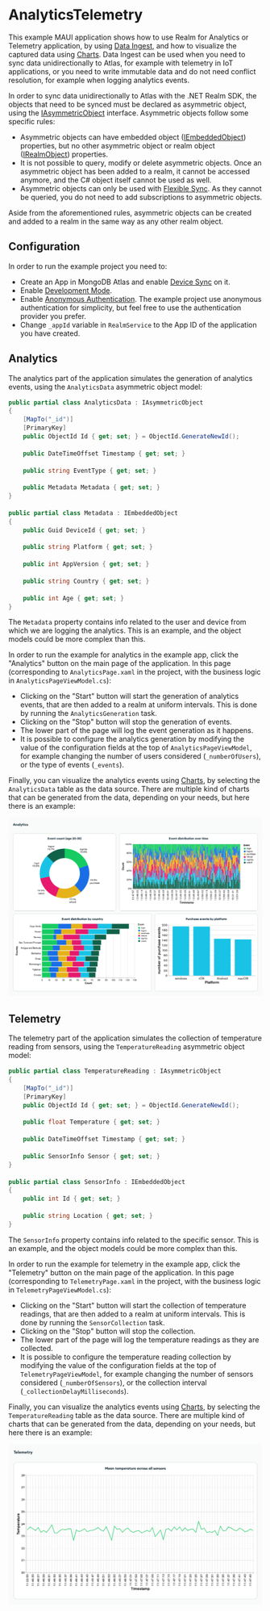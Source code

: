 # AnalyticsTelemetry #

This example MAUI application shows how to use Realm for Analytics or Telemetry application, by using [Data Ingest](https://www.mongodb.com/docs/realm/sdk/dotnet/sync/asymmetric-sync/), and how to visualize the captured data using [Charts](https://www.mongodb.com/docs/charts/). Data Ingest can be used when you need to sync data unidirectionally to Atlas, for example with telemetry in IoT applications, or you need to write immutable data and do not need conflict resolution, for example when logging analytics events. 

In order to sync data unidirectionally to Atlas with the .NET Realm SDK, the objects that need to be synced must be declared as asymmetric object, using the [IAsymmetricObject](https://www.mongodb.com/docs/realm-sdks/dotnet/latest/reference/Realms.IAsymmetricObject.html) interface. Asymmetric objects follow some specific rules:
- Asymmetric objects can have embedded object ([IEmbeddedObject](https://www.mongodb.com/docs/realm-sdks/dotnet/latest/reference/Realms.IEmbeddedObject.html)) properties, but no other asymmetric object or realm object ([IRealmObject](https://www.mongodb.com/docs/realm-sdks/dotnet/latest/reference/Realms.IRealmObject.html)) properties.
- It is not possible to query, modify or delete asymmetric objects. Once an asymmetric object has been added to a realm, it cannot be accessed anymore, and the C# object itself cannot be used as well. 
- Asymmetric objects can only be used with [Flexible Sync](https://www.mongodb.com/docs/realm/sdk/dotnet/sync/flexible-sync/). As they cannot be queried, you do not need to add subscriptions to asymmetric objects.   

Aside from the aforementioned rules, asymmetric objects can be created and added to a realm in the same way as any other realm object. 

## Configuration ##

In order to run the example project you need to:
- Create an App in MongoDB Atlas and enable [Device Sync](https://www.mongodb.com/docs/atlas/app-services/sync/get-started/) on it. 
- Enable [Development Mode](https://www.mongodb.com/docs/atlas/app-services/sync/configure/sync-settings/).
- Enable [Anonymous Authentication](https://www.mongodb.com/docs/atlas/app-services/authentication/anonymous/). The example project use anonymous authentication for simplicity, but feel free to use the authentication provider you prefer. 
- Change `_appId` variable in `RealmService` to the App ID of the application you have created. 

## Analytics ##

The analytics part of the application simulates the generation of analytics events, using the `AnalyticsData` asymmetric object model:

```csharp
public partial class AnalyticsData : IAsymmetricObject
{
    [MapTo("_id")]
    [PrimaryKey]
    public ObjectId Id { get; set; } = ObjectId.GenerateNewId();

    public DateTimeOffset Timestamp { get; set; }

    public string EventType { get; set; }

    public Metadata Metadata { get; set; }
}

public partial class Metadata : IEmbeddedObject
{
    public Guid DeviceId { get; set; }

    public string Platform { get; set; }

    public int AppVersion { get; set; }

    public string Country { get; set; }

    public int Age { get; set; }
}
```
The `Metadata` property contains info related to the user and device from which we are logging the analytics. This is an example, and the object models could be more complex than this.

In order to run the example for analytics in the example app, click the "Analytics" button on the main page of the application.
In this page (corresponding to `AnalyticsPage.xaml` in the project, with the business logic in `AnalyticsPageViewModel.cs`):
- Clicking on the "Start" button will start the generation of analytics events, that are then added to a realm at uniform intervals. This is done by running the `AnalyticsGeneration` task.
- Clicking on the "Stop" button will stop the generation of events. 
- The lower part of the page will log the event generation as it happens. 
- It is possible to configure the analytics generation by modifying the value of the configuration fields at the top of `AnalyticsPageViewModel`, for example changing the number of users considered (`_numberOfUsers`), or the type of events (`_events`).

Finally, you can visualize the analytics events using [Charts](https://www.mongodb.com/docs/charts/), by selecting the `AnalyticsData` table as the data source. There are multiple kind of charts that can be generated from the data, depending on your needs, but here there is an example:

![Screenshot showing different kind of charts generated from the analytics data with MongoDB Charts](Analytics.png "Analytics")

## Telemetry ##

The telemetry part of the application simulates the collection of temperature reading from sensors, using the `TemperatureReading` asymmetric object model:

```csharp
public partial class TemperatureReading : IAsymmetricObject
{
    [MapTo("_id")]
    [PrimaryKey]
    public ObjectId Id { get; set; } = ObjectId.GenerateNewId();

    public float Temperature { get; set; }

    public DateTimeOffset Timestamp { get; set; }

    public SensorInfo Sensor { get; set; }
}

public partial class SensorInfo : IEmbeddedObject
{
    public int Id { get; set; }

    public string Location { get; set; }
}
```

The `SensorInfo` property contains info related to the specific sensor. This is an example, and the object models could be more complex than this.

In order to run the example for telemetry in the example app, click the "Telemetry" button on the main page of the application.
In this page (corresponding to `TelemetryPage.xaml` in the project, with the business logic in `TelemetryPageViewModel.cs`):
- Clicking on the "Start" button will start the collection of temperature readings, that are then added to a realm at uniform intervals. This is done by running the `SensorCollection` task.
- Clicking on the "Stop" button will stop the collection. 
- The lower part of the page will log the temperature readings as they are collected. 
- It is possible to configure the temperature reading collection by modifying the value of the configuration fields at the top of `TelemetryPageViewModel`, for example changing the number of sensors considered (`_numberOfSensors`), or the collection interval (`_collectionDelayMilliseconds`).

Finally, you can visualize the analytics events using [Charts](https://www.mongodb.com/docs/charts/), by selecting the `TemperatureReading` table as the data source. There are multiple kind of charts that can be generated from the data, depending on your needs, but here there is an example:

![Screenshot showing different kind of charts generated from the sensor data with MongoDB Charts](Telemetry.png "Analytics")
